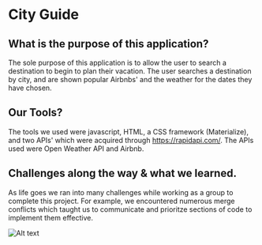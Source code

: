 # City Guide

## What is the purpose of this application?
The sole purpose of this application is to allow the user to search a destination to begin to plan their vacation. The user searches a destination by city, and are shown popular Airbnbs' and the weather for the dates they have chosen.

## Our Tools?

The tools we used were javascript, HTML, a CSS framework (Materialize), and two APIs'  which were acquired through https://rapidapi.com/. The APIs used were Open Weather API and Airbnb.

## Challenges along the way & what we learned.

As life goes we ran into many challenges while working as a group to complete this project. For example, we encountered numerous merge conflicts which taught us to communicate and prioritze sections of code to implement them effective.



![Alt text](ezgif.com-video-to-gif.gif)